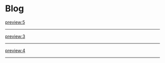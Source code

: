 # Blog

[preview:5](posts/blog-help.md)
- - - -
[preview:3](posts/naxos.md)
- - - -
[preview:4](posts/seferis.md)
- - - -

